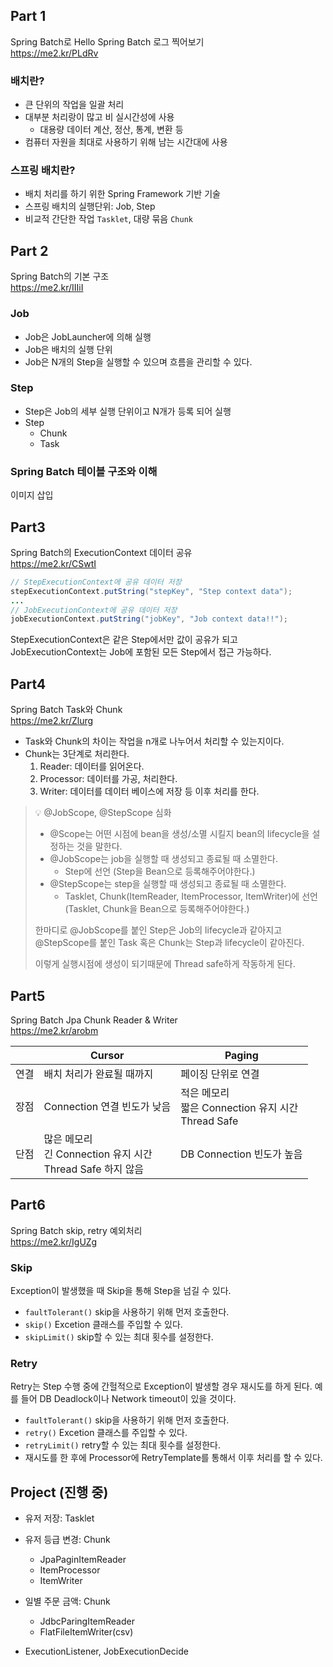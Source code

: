 ## Part 1

Spring Batch로 Hello Spring Batch 로그 찍어보기<br>
https://me2.kr/PLdRv

### 배치란?

- 큰 단위의 작업을 일괄 처리
- 대부분 처리랑이 많고 비 실시간성에 사용
  - 대용량 데이터 계산, 정산, 통계, 변환 등
- 컴퓨터 자원을 최대로 사용하기 위해 남는 시간대에 사용

### 스프링 배치란?

- 배치 처리를 하기 위한 Spring Framework 기반 기술
- 스프링 배치의 실행단위: Job, Step
- 비교적 간단한 작업 `Tasklet`, 대량 묶음 `Chunk`


## Part 2

Spring Batch의 기본 구조 <br>
https://me2.kr/IIIiI

### Job
- Job은 JobLauncher에 의해 실행
- Job은 배치의 실행 단위
- Job은 N개의 Step을 실행할 수 있으며 흐름을 관리할 수 있다.
### Step
- Step은 Job의 세부 실행 단위이고 N개가 등록 되어 실행
- Step
  - Chunk
  - Task
### Spring Batch 테이블 구조와 이해

이미지 삽입


## Part3

Spring Batch의 ExecutionContext 데이터 공유 <br>
https://me2.kr/CSwtI

```java
// StepExecutionContext에 공유 데이터 저장
stepExecutionContext.putString("stepKey", "Step context data");
...
// JobExecutionContext에 공유 데이터 저장
jobExecutionContext.putString("jobKey", "Job context data!!");
```

StepExecutionContext은 같은 Step에서만 값이 공유가 되고 JobExecutionContext는 Job에 포함된 모든 Step에서 접근 가능하다.

## Part4

Spring Batch Task와 Chunk <br>
https://me2.kr/Zlurg

- Task와 Chunk의 차이는 작업을 n개로 나누어서 처리할 수 있는지이다.
- Chunk는 3단계로 처리한다.
    1. Reader: 데이터를 읽어온다.
    2. Processor: 데이터를 가공, 처리한다.
    3. Writer: 데이터를 데이터 베이스에 저장 등 이후 처리를 한다.


> 💡 @JobScope, @StepScope 심화
> 
> - @Scope는 어떤 시점에 bean을 생성/소멸 시킬지 bean의 lifecycle을 설정하는 것을 말한다.
> - @JobScope는 job을 실행할 때 생성되고 종료될 때 소멸한다.
>     - Step에 선언 (Step을 Bean으로 등록해주어야한다.)
> - @StepScope는 step을 실행할 때 생성되고 종료될 때 소멸한다.
>    - Tasklet, Chunk(ItemReader, ItemProcessor, ItemWriter)에 선언
>      (Tasklet, Chunk을 Bean으로 등록해주어야한다.)
> 
> 한마디로 @JobScope를 붙인 Step은 Job의 lifecycle과 같아지고 @StepScope를 붙인 Task 혹은 Chunk는 Step과 lifecycle이 같아진다.
> 
> 이렇게 실행시점에 생성이 되기때문에 Thread safe하게 작동하게 된다.


## Part5

Spring Batch Jpa Chunk Reader & Writer <br>
https://me2.kr/arobm

|  | Cursor | Paging                                       |
| --- | --- |----------------------------------------------|
| 연결 | 배치 처리가 완료될 때까지 | 페이징 단위로 연결                                   |
| 장점 | Connection 연결 빈도가 낮음 | 적은 메모리<br>짧은 Connection 유지 시간<br>Thread Safe |
| 단점 | 많은 메모리<br>긴 Connection 유지 시간<br>Thread Safe 하지 않음 | DB Connection 빈도가 높음 |


## Part6

Spring Batch skip, retry 예외처리 <br>
https://me2.kr/IgUZg
### Skip
Exception이 발생했을 때 Skip을 통해 Step을 넘길 수 있다.

- `faultTolerant()` skip을 사용하기 위해 먼저 호출한다.
- `skip()` Excetion 클래스를 주입할 수 있다.
- `skipLimit()` skip할 수 있는 최대 횟수를 설정한다.

### Retry
Retry는 Step 수행 중에 간헐적으로 Exception이 발생할 경우 재시도를 하게 된다. 예를 들어 DB Deadlock이나 Network timeout이 있을 것이다.

- `faultTolerant()` skip을 사용하기 위해 먼저 호출한다.
- `retry()` Excetion 클래스를 주입할 수 있다.
- `retryLimit()` retry할 수 있는 최대 횟수를 설정한다.
- 재시도를 한 후에 Processor에 RetryTemplate를 통해서 이후 처리를 할 수 있다.


## Project (진행 중)
- 유저 저장: Tasklet

- 유저 등급 변경: Chunk
  - JpaPaginItemReader
  - ItemProcessor
  - ItemWriter

- 일별 주문 금액: Chunk
  - JdbcParingItemReader
  - FlatFileItemWriter(csv)

- ExecutionListener, JobExecutionDecide